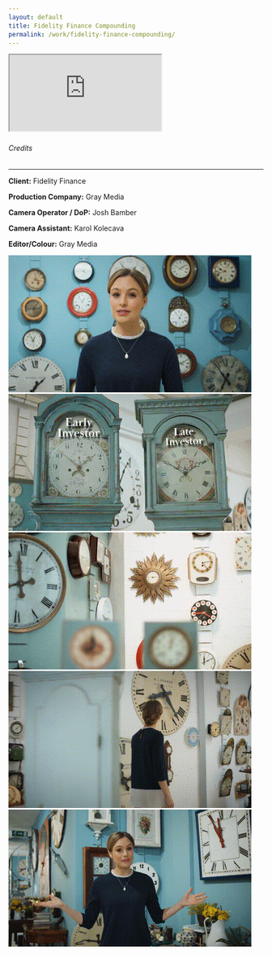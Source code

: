 ```yaml
---
layout: default
title: Fidelity Finance Compounding
permalink: /work/fidelity-finance-compounding/
---
```


<div class="container mt-5 pt-5">
<div class="ratio ratio-16x9 mb-5">
  <iframe src="https://www.youtube.com/embed/gz9ePHcHhHw?controls=0&modestbranding=1&rel=0&iv_load_policy=3&fs=0&disablekb=1" title="Fidelity Finance Compounding" allowfullscreen></iframe>
</div>

<div class="credits-section my-5">
  <div class="position-relative mb-4">
    <h6 class="credits-heading text-uppercase fw-normal text-muted mb-2">Credits</h6>
    <hr class="credits-line">
    <div class="credits-line-highlight"></div>
  </div>

  <p class="mb-2"><strong>Client:</strong> Fidelity Finance</p>
  <p class="mb-2"><strong>Production Company:</strong> Gray Media</p>
  <p class="mb-2"><strong>Camera Operator / DoP:</strong> Josh Bamber</p>
  <p class="mb-2"><strong>Camera Assistant:</strong> Karol Kolecava</p>
  <p class="mb-2"><strong>Editor/Colour:</strong> Gray Media</p>
</div>

<div class="row g-4">
  <div class="col-md-4"><img src="/assets/gifs/compounding_001.gif" class="grid-image" alt="GIF 1"></div>
  <div class="col-md-4"><img src="/assets/gifs/compounding_002.gif" class="grid-image" alt="GIF 2"></div>
  <div class="col-md-4"><img src="/assets/gifs/compounding_003.gif" class="grid-image" alt="GIF 3"></div>
  <div class="col-md-4"><img src="/assets/gifs/compounding_004.gif" class="grid-image" alt="GIF 4"></div>
  <div class="col-md-4"><img src="/assets/gifs/compounding_005.gif" class="grid-image" alt="GIF 5"></div>
</div>